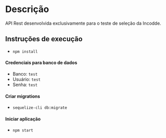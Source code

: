 # Descrição

API Rest desenvolvida exclusivamente para o teste de seleção da Incodde.

## Instruções de execução

- `npm install`

#### Credenciais para banco de dados

- Banco: `test`
- Usuário: `test`
- Senha: `test`

#### Criar migrations

- `sequelize-cli db:migrate`

#### Iniciar aplicação

- `npm start`
